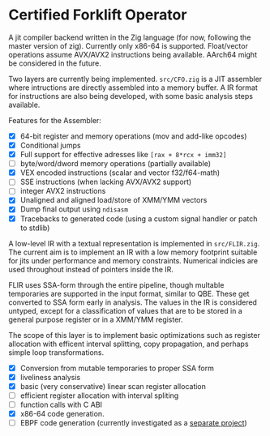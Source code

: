 # Certified Forklift Operator

A jit compiler backend written in the Zig language (for now, following the
master version of zig). Currently only x86-64 is supported. Float/vector
operations assume AVX/AVX2 instructions being available. AArch64 might be
considered in the future.

Two layers are currently being implemented. `src/CFO.zig` is a JIT assembler
where intructions are directly assembled into a memory buffer. A IR format for
instructions are also being developed, with some basic analysis steps
available.

Features for the Assembler:

- [x] 64-bit register and memory operations (mov and add-like opcodes)
- [x] Conditional jumps
- [x] Full support for effective adresses like `[rax + 8*rcx + imm32]`
- [ ] byte/word/dword memory operations (partially available)
- [x] VEX encoded instructions (scalar and vector f32/f64-math)
- [ ] SSE instructions (when lacking AVX/AVX2 support)
- [ ] integer AVX2 instructions
- [x] Unaligned and aligned load/store of XMM/YMM vectors
- [x] Dump final output using `ndisasm`
- [x] Tracebacks to generated code (using a custom signal handler or patch to stdlib)

A low-level IR with a textual representation is implemented in `src/FLIR.zig`.
The current aim is to implement an IR with a low memory footprint suitable for
jits under performance and memory constraints. Numerical indicies are used
throughout instead of pointers inside the IR.

FLIR uses SSA-form through the entire pipeline, though multable temporaries are
supported in the input format, similar to QBE. These get converted to
SSA form early in analysis. The values in the IR is considered untyped,
except for a classification of values that are to be stored in a general
purpose register or in a XMM/YMM register.

The scope of this layer is to implement basic optimizations such as register
allocation with efficent interval splitting, copy propagation, and perhaps
simple loop transformations.

- [x] Conversion from mutable temporaries to proper SSA form
- [x] liveliness analysis
- [x] basic (very conservative) linear scan register allocation
- [ ] efficient register allocation with interval spliting
- [ ] function calls with C ABI
- [x] x86-64 code generation.
- [ ] EBPF code generation (currently investigated as a [separate project](https://github.com/bfredl/eiri))
